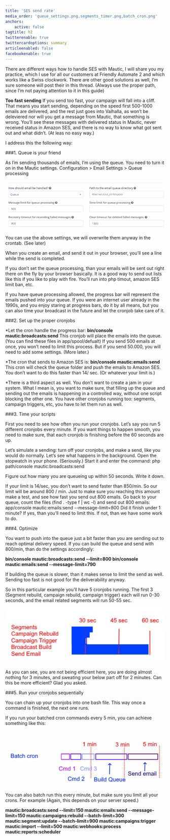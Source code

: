 ```yaml
---
title: 'SES send rate'
media_order: 'queue_settings.png,segments_timer.png,batch_cron.png'
anchors:
    active: false
tagtitle: h2
twitterenable: true
twittercardoptions: summary
articleenabled: false
facebookenable: true
---
```


There are different ways how to handle SES with Mautic, I will share you my practice, which I use for all our customers at Friendly Automate 2 and which works like a Swiss clockwork. There are other good solutions as well, I’m sure someone will post their in this thread. (Always use the proper path, since I’m not paying attention to it in this guide)

**Too fast sending**
If you send too fast, your campaign will fall into a cliff. That means you start sending, depending on the speed first 500-1000 emails are delivered, and the rest just goes into Valhalla, as won’t be deleviered nor will you get a message from Mautic, that something is wrong. You’ll see these messages with delivered status in Mautic, never received status in Amazon SES, and there is no way to know what got sent out and what didn’t. (At leas no easy way.)

I address this the following way:

###1. Queue is your friend

As I’m sending thousands of emails, I’m using the queue. You need to turn it on in the Mautic settings.
Configuration > Email Settings > Queue processing

![](queue_settings.png)

You can use the above settings, we will overwrite them anyway in the crontab. (See later)

When you create an email, and send it out in your browser, you’ll see a line while the send is completed.

If you don’t set the queue processing, than your emails will be sent out right there on the fly by your browser basically. It is a good way to send out lists like this if you like to play with fire. You’ll run into php timout, amazon SES limit ban, etc.

If you have queue processing allowed, the progress bar will represent the emails pushed into your queue. If you were an internet user already in the 1990s, and you enjoy staring at progress bars, do it by all means, but you can also time your broadcast in the future and let the cronjob take care of it.

###2. Set up the proper cronjobs

*Let the cron handle the progress bar: **bin/console mautic:broadcasts:send**
This cronjob will place the emails into the queue. (You can find these files in app/spool/defualt) If you send 500 emails at once, you won’t need to limit this process. But if you send 50.000, you will need to add some 			settings. (More later.)

*The cron that sends to Amazon SES is: **bin/console mautic:emails:send**
This cron will check the queue folder and push the emails to Amazon SES. You don’t want to do this faster than 14/ sec. (Or whatever your limit is.)

*There is a third aspect as well. You don’t want to create a jam in your system. What I mean is, you want to make sure, that filling up the queue and sending out the emails is happening in a controlled way, without one script blocking the other one. You have other cronjobs running too: segments, campaign triggers, etc, you have to let them run as well.

###3. Time your scripts

First you need to see how often you run your cronjobs. Let’s say you run 5 different cronjobs every minute. If you want things to happen smooth, you need to make sure, that each cronjob is finishing before the 60 seconds are up.

Let’s simulate a sending: turn off your cronjobs, and make a send, like you would do normally. Let’s see what happens in the background. Open the stopwatch in your phone. (Seriously.) Start it and enter the command: php path/console mautic:broadcasts:send

Figure out how many you are queueing up within 50 seconds. Write it down.

If your limit is 14/sec, you don’t want to send faster than 850/min. So our limit will be around 800 / min. Just to make sure you reaching this amount make a test, and see how fast you send out 800 emails. Go back to your queue, count the files (find . -type f | wc -l) and send out 800 emails: app/console mautic:emails:send --message-limit=800
Did it finish under 1 minute? If yes, than you’ll need to limit this. If not, than we have some work to do.

###4. Optimize

You want to push into the queue just a bit faster than you are sending out to reach optimal delivery speed. If you can build the queue and send with 800/min, than do the settings accordingly:

**bin/console mautic:broadcasts:send --limit=800
bin/console mautic:emails:send --message-limit=790**

If building the queue is slower, than it makes sense to limit the send as well. Sending too fast is not good for the deliverability anyway.

So in this particular example you’ll have 5 cronjobs running. The first 3 (Segment rebuild, campaign rebuild, campaign trigger) each will run 0-30 seconds, and the email related segments will run 50-55 sec.

![](segments_timer.png)

As you can see, you are not being efficient here, you are doing almost nothing for 3 minutes, and sweating your below part off for 2 minutes. Can this be more efficient? Glad you asked.

###5. Run your cronjobs sequentially

You can chain up your cronjobs into one bash file. This way once a command is finished, the next one runs.

If you run your batched cron commands every 5 min, you can achieve something like this:

![](batch_cron.png)

You can also batch run this every minute, but make sure you limit all your crons. For example (Again, this depends on your server speed.)

**mautic:broadcasts:send --limit=150
mautic:emails:send --message-limit=150
mautic:campaigns:rebuild --batch-limit=300
mautic:segment:update --batch-limit=900
mautic:campaigns:trigger
mautic:import --limit=500
mautic:webhooks:process
mautic:reports:scheduler**